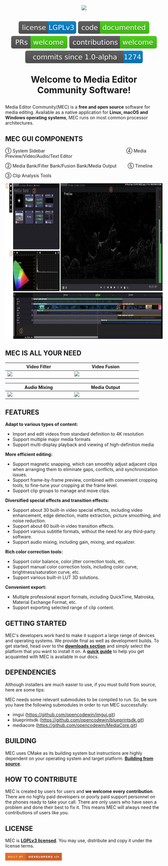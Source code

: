<h1 align="center">
  <img src="docs/assets/multi_view.gif" height="500"/>

  <a href="LICENSE"><img alt="License" src="docs/assets/license.svg"></a>
  <a href="https://github.com/opencodewin/MediaEditor/wiki"><img alt="Documentation" src="docs/assets/code-doc.svg"></a>
  <a href="https://github.com/opencodewin/MediaEditor/pulls"><img alt="PRs Welcome" src="docs/assets/prs.svg"></a>
  <a href="#HOW-TO-CONTRIBUTE"><img alt="Contributions Welcome" src="docs/assets/contribute.svg"></a>
  <a href="https://github.com/opencodewin/MediaEditor/commits/master"><img alt="Commits" src="docs/assets/latest.svg"></a>

  Welcome to Media Editor Community Software!
</h1>

Media Editor Community(MEC) is a **free and open source** software for media editing. Available as a native application for **Linux, macOS and Windows operating systems**, MEC runs on most common processor architectures.

## MEC GUI COMPONENTS
① System Sidebar &emsp;&emsp;&emsp;&emsp;&emsp;&emsp;&emsp;&emsp;&emsp;&emsp;&emsp;&emsp;&emsp;&emsp;&emsp;&emsp;&emsp;&emsp; ④ Media Preview/Video/Audio/Text Editor

② Media Bank/Filter Bank/Fusion Bank/Media Output &emsp;&emsp; ⑤ Timeline

③ Clip Analysis Tools

  <img src="docs/assets/mec_ui.jpeg" height="500" />

## MEC IS ALL YOUR NEED

|<div style="width:200px">Video Filter</div>|<div style="width:200px">Video Fusion</div>|
|---|---|
|<img src="docs/assets/11.gif" height="250" />|<img src="docs/assets/10.gif" height="250" />|

|<div style="width:200px">Audio Mixing</div>|<div style="width:200px">Media Output</div>|
|---|---|
|<img src="docs/assets/9.gif" height="250" />|<img src="docs/assets/12.gif" height="250" />|


## FEATURES
**Adapt to various types of content:**
* Import and edit videos from standard definition to 4K resolution
* Support multiple major media formats
* Support multi-display playback and viewing of high-definition media

**More efficient editing:**
* Support magnetic snapping, which can smoothly adjust adjacent clips when arranging them to eliminate gaps, conflicts, and synchronization issues.
* Support frame-by-frame preview, combined with convenient cropping tools, to fine-tune your cropping at the frame level.
* Support clip groups to manage and move clips.

**Diversified special effects and transition effects:**
* Support about 30 built-in video special effects, including video enhancement, edge detection, matte extraction, picture smoothing, and noise reduction.
* Support about 60 built-in video transition effects.
* Support various subtitle formats, without the need for any third-party software.
* Support audio mixing, including gain, mixing, and equalizer.

**Rich color correction tools:**
* Support color balance, color jitter correction tools, etc.
* Support manual color correction tools, including color curve, brightness/saturation curve, etc.
* Support various built-in LUT 3D solutions.

**Convenient export:**
* Multiple professional export formats, including QuickTime, Matroska, Material Exchange Format, etc.
* Support exporting selected range of clip content.

## GETTING STARTED
MEC's developers work hard to make it support a large range of devices and operating systems. We provide final as well as development builds. To get started, head over to the **[downloads section](https://github.com/opencodewin/MediaEditor/releases)** and simply select the platform that you want to install it on. A **[quick guide](docs/addit/Quick-Start.md)** to help you get acquainted with MEC is available in our docs.

## DEPENDENCIES
Although installers are much easier to use, if you must build from 
source, here are some tips: 

MEC needs some relevant submodules to be compiled to run. So, 
be sure you have the following submodules in order to run MEC successfully: 

*  imgui (https://github.com/opencodewin/imgui.git)
*  blueprintsdk (https://github.com/opencodewin/blueprintsdk.git)
*  mediacore (https://github.com/opencodewin/MediaCore.git)

## BUILDING
MEC uses CMake as its building system but instructions are highly dependent on your operating system and target platform. **[Building from source](docs/addit/How-to-Built.md)**.

## HOW TO CONTRIBUTE
MEC is created by users for users and **we welcome every contribution**. There are no highly paid developers or poorly paid support personnel on the phones ready to take your call. There are only users who have seen a problem and done their best to fix it. This means MEC will always need the contributions of users like you.

## LICENSE
MEC is **[LGPLv3 licensed](LICENSE)**. You may use, distribute and copy it under the license terms.

<a href="https://github.com/opencodewin/MediaEditor/graphs/contributors"><img src="docs/assets/built-by-developers.svg" height="25"></a>
